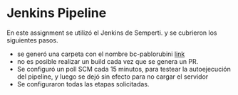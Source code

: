 # Jenkins Pipeline 

En este assignment se utilizó el Jenkins de Semperti. y se cubrieron los siguientes pasos.

  * se generó una carpeta con el nombre bc-pablorubini [link](http://10.252.7.162:8080/job/bc-pablo.rubini/) 
  * no es posible realizar un build cada vez que se genera un PR. 
  * Se configuró un poll SCM cada 15 minutos, para testear la autoejecución del pipeline, y luego se dejó sin efecto para no cargar el servidor
  * Se configuraron todas las etapas solicitadas.